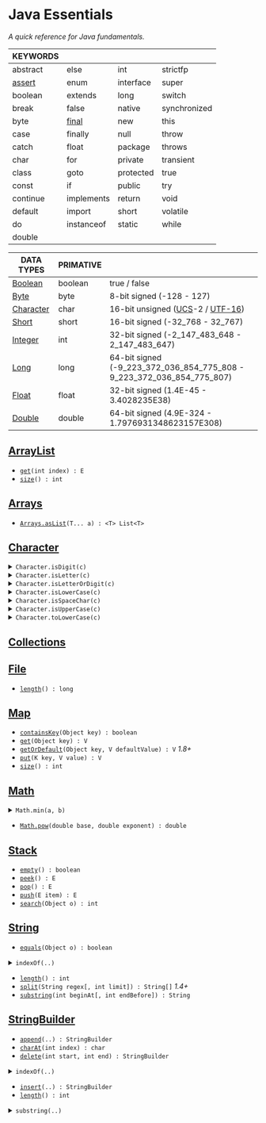 Java Essentials
===============

_A quick reference for Java fundamentals._

| KEYWORDS |            |           |          |
|:---------|:-----------|:----------|:---------|
| abstract | else       | int       | strictfp
| [assert](https://docs.oracle.com/javase/8/docs/technotes/guides/language/assert.html)   | enum       | interface | super
| boolean  | extends    | long      | switch
| break    | false      | native    | synchronized
| byte     | [final](https://en.wikipedia.org/wiki/Final_(Java)) | new | this
| case     | finally    | null      | throw
| catch    | float      | package   | throws
| char     | for        | private   | transient
| class    | goto       | protected | true
| const    | if         | public    | try
| continue | implements | return    | void
| default  | import     | short     | volatile
| do       | instanceof | static    | while
| double


| DATA TYPES | PRIMATIVE |   |
|------------|-----------|---|
| [Boolean](https://docs.oracle.com/javase/8/docs/api/java/lang/Boolean.html)    | boolean   | true / false
| [Byte](https://docs.oracle.com/javase/8/docs/api/java/lang/Byte.html)       | byte      | 8-bit signed (-128 - 127)
| [Character](#character)  | char      | 16-bit unsigned ([UCS](https://en.wikipedia.org/wiki/Universal_Coded_Character_Set)-2 / [UTF-16](https://en.wikipedia.org/wiki/UTF-16))
| [Short](https://docs.oracle.com/javase/8/docs/api/java/lang/Short.html)      | short     | 16-bit signed (-32_768 - 32_767)
| [Integer](https://docs.oracle.com/javase/8/docs/api/java/lang/Integer.html)    | int       | 32-bit signed (-2_147_483_648 - 2_147_483_647)
| [Long](https://docs.oracle.com/javase/8/docs/api/java/lang/Long.html)       | long      | 64-bit signed (-9_223_372_036_854_775_808 - 9_223_372_036_854_775_807)
| [Float](https://docs.oracle.com/javase/8/docs/api/java/lang/Float.html)      | float     | 32-bit signed (1.4E-45 - 3.4028235E38)
| [Double](https://docs.oracle.com/javase/8/docs/api/java/lang/Double.html)     | double    | 64-bit signed (4.9E-324 - 1.7976931348623157E308)


[ArrayList](https://docs.oracle.com/javase/8/docs/api/java/util/ArrayList.html)
-----------

- [`get`](https://docs.oracle.com/javase/8/docs/api/java/util/ArrayList.html#get-int-)`(int index) : E`
- [`size`](https://docs.oracle.com/javase/8/docs/api/java/util/ArrayList.html#size--)`() : int`


[Arrays](https://docs.oracle.com/javase/8/docs/api/java/util/Arrays.html)
--------

- [`Arrays.asList`](https://docs.oracle.com/javase/8/docs/api/java/util/Arrays.html#asList-T...-)`(T... a) : <T> List<T>`


[Character](https://docs.oracle.com/javase/8/docs/api/java/lang/Character.html)
-----------

<details><summary><code>Character.isDigit(c)</code></summary>

- [Character.isDigit](https://docs.oracle.com/javase/7/docs/api/java/lang/Character.html#isDigit(char))`(char c) : boolean`
- [Character.isDigit](https://docs.oracle.com/javase/7/docs/api/java/lang/Character.html#isDigit(int))`(int codepoint) : boolean`
</details>
<details><summary><code>Character.isLetter(c)</code></summary>

- [Character.isLetter](https://docs.oracle.com/javase/7/docs/api/java/lang/Character.html#isLetter(char))`(char c) : boolean`
- [Character.isLetter](https://docs.oracle.com/javase/7/docs/api/java/lang/Character.html#isLetter(int))`(int codepoint) : boolean`
</details>
<details><summary><code>Character.isLetterOrDigit(c)</code></summary>

- [Character.isLetterOrDigit](https://docs.oracle.com/javase/7/docs/api/java/lang/Character.html#isLetterOrDigit(char))`(char c) : boolean`
- [Character.isLetterOrDigit](https://docs.oracle.com/javase/7/docs/api/java/lang/Character.html#isLetterOrDigit(int))`(int codepoint) : boolean`
</details>
<details><summary><code>Character.isLowerCase(c)</code></summary>

- [Character.isLowerCase](https://docs.oracle.com/javase/7/docs/api/java/lang/Character.html#isLowerCase(char))`(char c) : boolean`
- [Character.isLowerCase](https://docs.oracle.com/javase/7/docs/api/java/lang/Character.html#isLowerCase(int))`(int codepoint) : boolean`
</details>
<details><summary><code>Character.isSpaceChar(c)</code></summary>

- [Character.isSpaceChar](https://docs.oracle.com/javase/7/docs/api/java/lang/Character.html#isSpaceChar(char))`(char c) : boolean`
- [Character.isSpaceChar](https://docs.oracle.com/javase/7/docs/api/java/lang/Character.html#isSpaceChar(int))`(int codepoint) : boolean`
</details>
<details><summary><code>Character.isUpperCase(c)</code></summary>

- [Character.isUpperCase](https://docs.oracle.com/javase/7/docs/api/java/lang/Character.html#isUpperCase(char))`(char c) : boolean`
- [Character.isUpperCase](https://docs.oracle.com/javase/7/docs/api/java/lang/Character.html#isUpperCase(int))`(int codepoint) : boolean`
</details>
<details><summary><code>Character.toLowerCase(c)</code></summary>

- [Character.toLowerCase](https://docs.oracle.com/javase/8/docs/api/java/lang/Character.html#toLowerCase-char-)`(char c) : char`
- [Character.toLowerCase](https://docs.oracle.com/javase/8/docs/api/java/lang/Character.html#toLowerCase-int-)`(int codepoint) : int`
</details>


[Collections](https://docs.oracle.com/javase/8/docs/api/java/util/Collections.html)
-------------


[File](https://docs.oracle.com/javase/8/docs/api/java/io/File.html)
------

- [`length`](https://docs.oracle.com/javase/8/docs/api/java/io/File.html#length--)`() : long`


[Map](https://docs.oracle.com/javase/8/docs/api/java/util/Map.html)
---------

- [`containsKey`](https://docs.oracle.com/javase/8/docs/api/java/util/Map.html#containsKey-java.lang.Object-)`(Object key) : boolean`
- [`get`](https://docs.oracle.com/javase/8/docs/api/java/util/Map.html#get-java.lang.Object-)`(Object key) : V`
- [`getOrDefault`](https://docs.oracle.com/javase/8/docs/api/java/util/Map.html#getOrDefault-java.lang.Object-V-)`(Object key, V defaultValue) : V` _1.8+_
- [`put`](https://docs.oracle.com/javase/8/docs/api/java/util/Map.html#put-K-V-)`(K key, V value) : V`
- [`size`](https://docs.oracle.com/javase/8/docs/api/java/util/Map.html#size--)`() : int`


[Math](https://docs.oracle.com/javase/8/docs/api/java/lang/Math.html)
------

<details><summary><code>Math.min(a, b)</code></summary>

- [`Math.min`](https://docs.oracle.com/javase/8/docs/api/java/lang/Math.html#min-double-double-)`(double a, double b) : double`
- [`Math.min`](https://docs.oracle.com/javase/8/docs/api/java/lang/Math.html#min-float-float-)`(float a, float b) : float`
- [`Math.min`](https://docs.oracle.com/javase/8/docs/api/java/lang/Math.html#min-int-int-)`(int a, int b) : int`
- [`Math.min`](https://docs.oracle.com/javase/8/docs/api/java/lang/Math.html#min-long-long-)`(long a, long b) : long`
</details>

- [`Math.pow`](https://docs.oracle.com/javase/8/docs/api/java/lang/Math.html#pow-double-double-)`(double base, double exponent) : double`


[Stack](https://docs.oracle.com/javase/8/docs/api/java/util/Stack.html)
-------

- [`empty`](https://docs.oracle.com/javase/8/docs/api/java/util/Stack.html#empty--)`() : boolean`
- [`peek`](https://docs.oracle.com/javase/8/docs/api/java/util/Stack.html#peek--)`() : E`
- [`pop`](https://docs.oracle.com/javase/8/docs/api/java/util/Stack.html#pop--)`() : E`
- [`push`](https://docs.oracle.com/javase/8/docs/api/java/util/Stack.html#push-E-)`(E item) : E`
- [`search`](https://docs.oracle.com/javase/8/docs/api/java/util/Stack.html#search-java.lang.Object-)`(Object o) : int`


[String](https://docs.oracle.com/javase/8/docs/api/java/lang/String.html)
--------

- [`equals`](https://docs.oracle.com/javase/8/docs/api/java/lang/String.html#equals-java.lang.Object-)`(Object o) : boolean`
<details><summary><code>indexOf(..)</code></summary>
  
- [`indexOf`](https://docs.oracle.com/javase/8/docs/api/java/lang/String.html#indexOf-int-)`(int character) : int`
- [`indexOf`](https://docs.oracle.com/javase/8/docs/api/java/lang/String.html#indexOf-int-int-)`(int character, int fromIndex) : int`
- [`indexOf`](https://docs.oracle.com/javase/8/docs/api/java/lang/String.html#indexOf-java.lang.String-)`(String string) : int`
- [`indexOf`](https://docs.oracle.com/javase/8/docs/api/java/lang/String.html#indexOf-java.lang.String-int-)`(String string, int fromIndex) : int`
</details>

- [`length`](https://docs.oracle.com/javase/8/docs/api/java/lang/String.html#length--)`() : int`
- [`split`](https://docs.oracle.com/javase/8/docs/api/java/lang/String.html#split-java.lang.String-int-)`(String regex[, int limit]) : String[]` _1.4+_
- [`substring`](https://docs.oracle.com/javase/8/docs/api/java/lang/String.html#substring-int-)`(int beginAt[, int endBefore]) : String`


[StringBuilder](https://docs.oracle.com/javase/8/docs/api/java/lang/StringBuilder.html)
---------------

- [`append`](https://docs.oracle.com/javase/8/docs/api/java/lang/StringBuilder.html#append-java.lang.Object-)`(..) : StringBuilder`
- [`charAt`](https://docs.oracle.com/javase/8/docs/api/java/lang/StringBuilder.html#charAt-int-)`(int index) : char`
- [`delete`](https://docs.oracle.com/javase/8/docs/api/java/lang/StringBuilder.html#delete-int-int-)`(int start, int end) : StringBuilder`
<details><summary><code>indexOf(..)</code></summary>
  
- [`indexOf`](https://docs.oracle.com/javase/8/docs/api/java/lang/StringBuilder.html#indexOf-java.lang.String-)`(String str) : int`
- [`indexOf`](https://docs.oracle.com/javase/8/docs/api/java/lang/StringBuilder.html#indexOf-java.lang.String-int-)`(String str, int fromIndex) : int`
</details>

- [`insert`](https://docs.oracle.com/javase/8/docs/api/java/lang/StringBuilder.html#insert-int-char:A-int-int-)`(..) : StringBuilder`
- [`length`](https://docs.oracle.com/javase/8/docs/api/java/lang/StringBuilder.html#length--)`() : int`
<details><summary><code>substring(..)</code></summary>

- [`substring`](https://docs.oracle.com/javase/8/docs/api/java/lang/StringBuilder.html#substring-int-)`(int start) : String`
- [`substring`](https://docs.oracle.com/javase/8/docs/api/java/lang/StringBuilder.html#substring-int-int-)`(int start, int end) : String`
</details>
